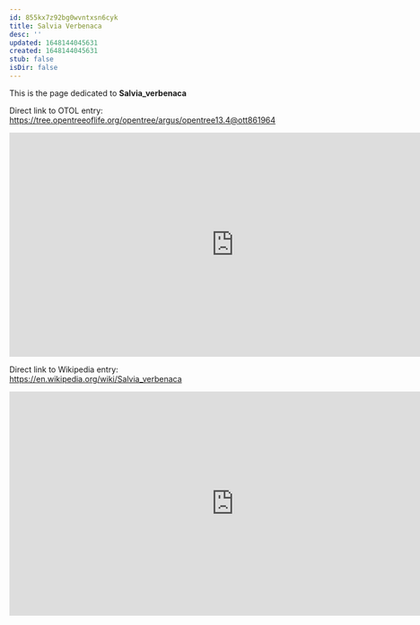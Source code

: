 ```yaml
---
id: 855kx7z92bg0wvntxsn6cyk
title: Salvia Verbenaca
desc: ''
updated: 1648144045631
created: 1648144045631
stub: false
isDir: false
---
```

This is the page dedicated to **Salvia_verbenaca**


Direct link to OTOL entry: https://tree.opentreeoflife.org/opentree/argus/opentree13.4@ott861964



<html>
    <body>
    <iframe src="https://tree.opentreeoflife.org/opentree/argus/opentree13.4@ott861964"
    width="800" height="400" frameborder="0" allowfullscreen> </iframe>
    </body>
</html>
    


Direct link to Wikipedia entry: https://en.wikipedia.org/wiki/Salvia_verbenaca



<html>
    <body>
    <iframe src="https://en.wikipedia.org/wiki/Salvia_verbenaca"
    width="800" height="400" frameborder="0" allowfullscreen> </iframe>
    </body>
</html>
    
